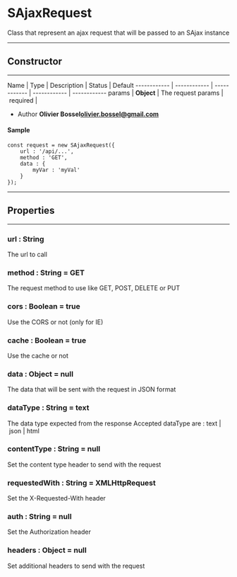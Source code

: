 # SAjaxRequest
Class that represent an ajax request that will be passed to an SAjax instance

-----------------------------
## Constructor
-----------------------------



Name | Type | Description | Status | Default
------------ | ------------ | ------------ | ------------ | ------------
params | **Object** | The request params | required | 

- Author **Olivier Bossel<olivier.bossel@gmail.com>**

#### Sample
```language-undefined
const request = new SAjaxRequest({
 	url : '/api/...',
 	method : 'GET',
 	data : {
 		myVar : 'myVal'
 	}
});

```


-----------------------------
## Properties
-----------------------------

### url : String
The url to call

### method : String = GET
The request method to use like GET, POST, DELETE or PUT

### cors : Boolean = true
Use the CORS or not (only for IE)

### cache : Boolean = true
Use the cache or not

### data : Object = null
The data that will be sent with the request in JSON format

### dataType : String = text
The data type expected from the response
Accepted dataType are : text | json | html

### contentType : String = null
Set the content type header to send with the request

### requestedWith : String = XMLHttpRequest
Set the X-Requested-With header

### auth : String = null
Set the Authorization header

### headers : Object = null
Set additional headers to send with the request


